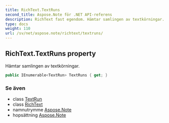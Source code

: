 ```yaml
---
title: RichText.TextRuns
second_title: Aspose.Note för .NET API-referens
description: RichText fast egendom. Hämtar samlingen av textkörningar.
type: docs
weight: 110
url: /sv/net/aspose.note/richtext/textruns/
---
```

## RichText.TextRuns property

Hämtar samlingen av textkörningar.

```csharp
public IEnumerable<TextRun> TextRuns { get; }
```

### Se även

* class [TextRun](../../textrun/)
* class [RichText](../)
* namnutrymme [Aspose.Note](../../richtext/)
* hopsättning [Aspose.Note](../../../)


